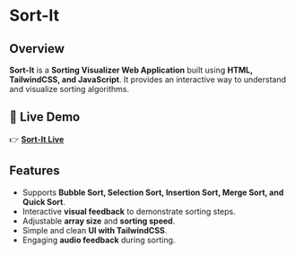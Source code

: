 # Sort-It

## Overview
**Sort-It** is a **Sorting Visualizer Web Application** built using **HTML, TailwindCSS, and JavaScript**. It provides an interactive way to understand and visualize sorting algorithms.

## 🔗 Live Demo  
👉 **[Sort-It Live](https://sort-it-eta.vercel.app/)**  

## Features
- Supports **Bubble Sort, Selection Sort, Insertion Sort, Merge Sort, and Quick Sort**.
- Interactive **visual feedback** to demonstrate sorting steps.
- Adjustable **array size** and **sorting speed**.
- Simple and clean **UI with TailwindCSS**.
- Engaging **audio feedback** during sorting.


